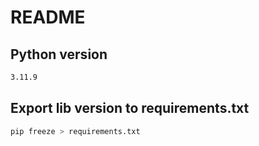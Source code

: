 # README

## Python version

```bash
3.11.9
```

## Export lib version to requirements.txt

```bash
pip freeze > requirements.txt
```
